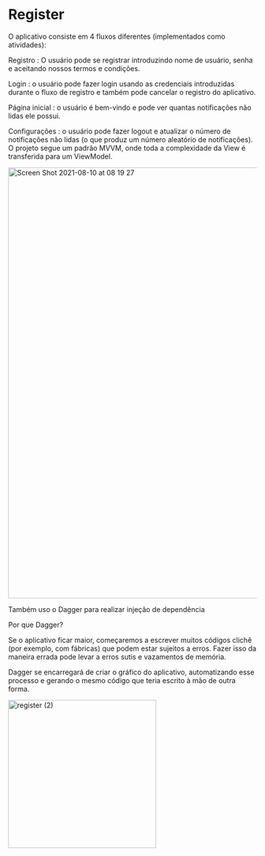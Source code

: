 # Register
O aplicativo consiste em 4 fluxos diferentes (implementados como atividades):

Registro : O usuário pode se registrar introduzindo nome de usuário, senha e aceitando nossos termos e condições.

Login : o usuário pode fazer login usando as credenciais introduzidas durante o fluxo de registro e também pode cancelar o registro do aplicativo.

Página inicial : o usuário é bem-vindo e pode ver quantas notificações não lidas ele possui.

Configurações : o usuário pode fazer logout e atualizar o número de notificações não lidas (o que produz um número aleatório de notificações).
O projeto segue um padrão MVVM, onde toda a complexidade da View é transferida para um ViewModel.

<img width="873" alt="Screen Shot 2021-08-10 at 08 19 27" src="https://user-images.githubusercontent.com/49947803/128859049-49731ff9-77cb-4154-b61a-20eea873166c.png">

Também uso o Dagger para realizar injeção de dependência

Por que Dagger?

Se o aplicativo ficar maior, começaremos a escrever muitos códigos clichê (por exemplo, com fábricas) que podem estar sujeitos a erros. Fazer isso da maneira errada
pode levar a erros sutis e vazamentos de memória.

Dagger se encarregará de criar o gráfico do aplicativo, automatizando esse processo e gerando o mesmo código que teria escrito à mão de outra forma.

<img width="300" alt="register (2)" src="https://user-images.githubusercontent.com/49947803/129240183-37917806-9eb9-4911-a78a-8cefd30438e5.gif">
